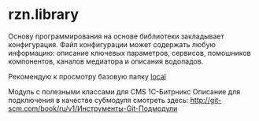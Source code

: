 rzn.library
===========

Основу программирования на основе библиотеки закладывает конфигурация. Файл конфигурации может содержать любую информацию: описание ключевых параметров, сервисов, помошников компонентов, каналов медиатора и описания водопадов.

Рекомендую к просмотру базовую папку [local](https://github.com/AndyDune/bitrix_local)

Модуль с полезными классами для CMS 1С-Битрникс
Описание для подключения в качестве субмодуля смотреть здесь: http://git-scm.com/book/ru/v1/Инструменты-Git-Подмодули
